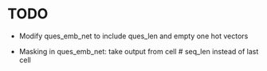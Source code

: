 # TODO

* Modify ques_emb_net to include ques_len and empty one hot vectors

* Masking in ques_emb_net: take output from cell # seq_len instead of last cell
